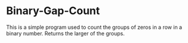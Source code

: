 # Binary-Gap-Count
This is a simple program used to count the groups of zeros in a row in a binary number. Returns the larger of the groups.
